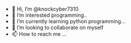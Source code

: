 - 👋 Hi, I’m @knockcyber7310
- 👀 I’m interested programming..
- 🌱 I’m currently learning  python programming...
- 💞️ I’m looking to collaborate on myself
- 📫 How to reach me ...

<!---
knockcyber7310/knockcyber7310 is a ✨ special ✨ repository because its `README.md` (this file) appears on your GitHub profile.
You can click the Preview link to take a look at your changes.
--->
